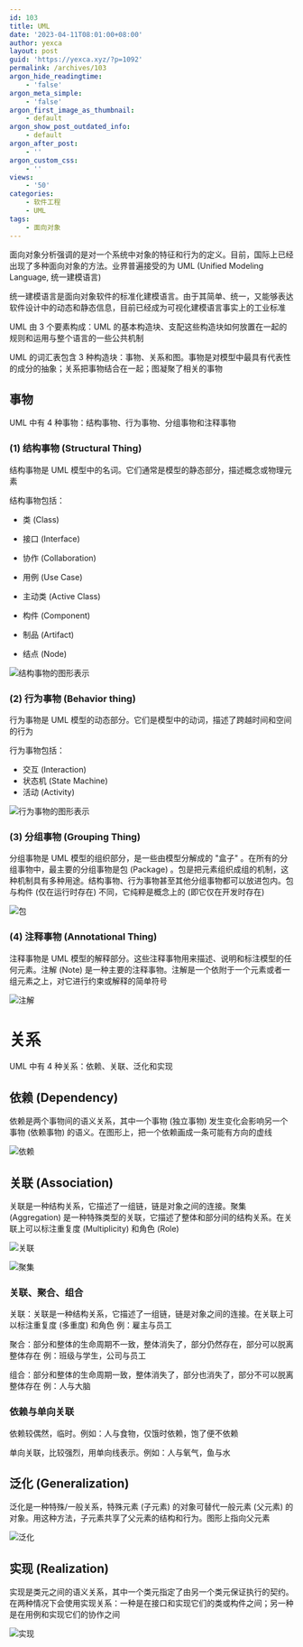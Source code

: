 ```yaml
---
id: 103
title: UML
date: '2023-04-11T08:01:00+08:00'
author: yexca
layout: post
guid: 'https://yexca.xyz/?p=1092'
permalink: /archives/103
argon_hide_readingtime:
    - 'false'
argon_meta_simple:
    - 'false'
argon_first_image_as_thumbnail:
    - default
argon_show_post_outdated_info:
    - default
argon_after_post:
    - ''
argon_custom_css:
    - ''
views:
    - '50'
categories:
    - 软件工程
    - UML
tags:
    - 面向对象
---
```


面向对象分析强调的是对一个系统中对象的特征和行为的定义。目前，国际上已经出现了多种面向对象的方法。业界普遍接受的为 UML (Unified Modeling Language, 统一建模语言)

统一建模语言是面向对象软件的标准化建模语言。由于其简单、统一，又能够表达软件设计中的动态和静态信息，目前已经成为可视化建模语言事实上的工业标准

UML 由 3 个要素构成：UML 的基本构造块、支配这些构造块如何放置在一起的规则和运用与整个语言的一些公共机制

UML 的词汇表包含 3 种构造块：事物、关系和图。事物是对模型中最具有代表性的成分的抽象；关系把事物结合在一起；图凝聚了相关的事物

## 事物

UML 中有 4 种事物：结构事物、行为事物、分组事物和注释事物

### (1) 结构事物 (Structural Thing)

结构事物是 UML 模型中的名词。它们通常是模型的静态部分，描述概念或物理元素

结构事物包括：

* 类 (Class) 

* 接口 (Interface) 

* 协作 (Collaboration) 

* 用例 (Use Case) 

* 主动类 (Active Class) 

* 构件 (Component) 

* 制品 (Artifact) 

* 结点 (Node)

![结构事物的图形表示](https://cdn.statically.io/gh/yexca/picx-images-hosting@master/2023/02-UML/结构事物的图形表示.15kyqdlsaohs.webp)

### (2) 行为事物 (Behavior thing)

行为事物是 UML 模型的动态部分。它们是模型中的动词，描述了跨越时间和空间的行为

行为事物包括：

* 交互 (Interaction)
* 状态机 (State Machine)
* 活动 (Activity)

![行为事物的图形表示](https://cdn.statically.io/gh/yexca/picx-images-hosting@master/2023/02-UML/行为事物的图形表示.33mq5fcs7so0.webp)

### (3) 分组事物 (Grouping Thing)

分组事物是 UML 模型的组织部分，是一些由模型分解成的 "盒子" 。在所有的分组事物中，最主要的分组事物是包 (Package) 。包是把元素组织成组的机制，这种机制具有多种用途。结构事物、行为事物甚至其他分组事物都可以放进包内。包与构件 (仅在运行时存在) 不同，它纯粹是概念上的 (即它仅在开发时存在) 

![包](https://cdn.statically.io/gh/yexca/picx-images-hosting@master/2023/02-UML/包.25ph6nyc5q5c.webp)

### (4) 注释事物 (Annotational Thing)

注释事物是 UML 模型的解释部分。这些注释事物用来描述、说明和标注模型的任何元素。注解 (Note) 是一种主要的注释事物。注解是一个依附于一个元素或者一组元素之上，对它进行约束或解释的简单符号

![注解](https://cdn.statically.io/gh/yexca/picx-images-hosting@master/2023/02-UML/注解.6cnwhvoc28w0.webp)

# 关系

UML 中有 4 种关系：依赖、关联、泛化和实现

## 依赖 (Dependency)

依赖是两个事物间的语义关系，其中一个事物 (独立事物) 发生变化会影响另一个事物 (依赖事物) 的语义。在图形上，把一个依赖画成一条可能有方向的虚线

![依赖](https://cdn.statically.io/gh/yexca/picx-images-hosting@master/2023/02-UML/依赖.1uge9sv4eyo0.webp)

## 关联 (Association)

关联是一种结构关系，它描述了一组链，链是对象之间的连接。聚集 (Aggregation) 是一种特殊类型的关联，它描述了整体和部分间的结构关系。在关联上可以标注重复度 (Multiplicity) 和角色 (Role)

![关联](https://cdn.statically.io/gh/yexca/picx-images-hosting@master/2023/02-UML/关联.68fz0nj81880.webp)

![聚集](https://cdn.statically.io/gh/yexca/picx-images-hosting@master/2023/02-UML/聚集.756l4ke9mrc0.webp)

### 关联、聚合、组合

关联：关联是一种结构关系，它描述了一组链，链是对象之间的连接。在关联上可以标注重复度 (多重度) 和角色
例：雇主与员工

聚合：部分和整体的生命周期不一致，整体消失了，部分仍然存在，部分可以脱离整体存在
例：班级与学生，公司与员工

组合：部分和整体的生命周期一致，整体消失了，部分也消失了，部分不可以脱离整体存在
例：人与大脑

### 依赖与单向关联

依赖较偶然，临时。例如：人与食物，仅饿时依赖，饱了便不依赖

单向关联，比较强烈，用单向线表示。例如：人与氧气，鱼与水

## 泛化 (Generalization)

泛化是一种特殊/一般关系，特殊元素 (子元素) 的对象可替代一般元素 (父元素) 的对象。用这种方法，子元素共享了父元素的结构和行为。图形上指向父元素

![泛化](https://cdn.statically.io/gh/yexca/picx-images-hosting@master/2023/02-UML/泛化.5tl46o153kg0.webp)

## 实现 (Realization)

实现是类元之间的语义关系，其中一个类元指定了由另一个类元保证执行的契约。在两种情况下会使用实现关系：一种是在接口和实现它们的类或构件之间；另一种是在用例和实现它们的协作之间

![实现](https://cdn.statically.io/gh/yexca/picx-images-hosting@master/2023/02-UML/实现.6tqm31quqps0.webp)

